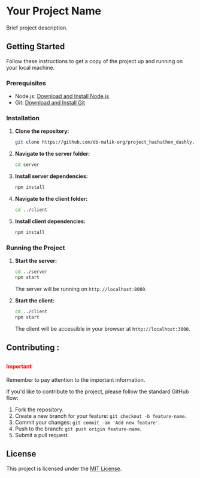 # Your Project Name

Brief project description.

## Getting Started

Follow these instructions to get a copy of the project up and running on your local machine.

### Prerequisites

- Node.js: [Download and Install Node.js](https://nodejs.org/)
- Git: [Download and Install Git](https://git-scm.com/)

### Installation

1. **Clone the repository:**

    ```bash
    git clone https://github.com/db-malik-org/project_hachathon_dashly.git
    ```

2. **Navigate to the server folder:**

    ```bash
    cd server
    ```

3. **Install server dependencies:**

    ```bash
    npm install
    ```

4. **Navigate to the client folder:**

    ```bash
    cd ../client
    ```

5. **Install client dependencies:**

    ```bash
    npm install
    ```

### Running the Project

1. **Start the server:**

    ```bash
    cd ../server
    npm start
    ```

    The server will be running on `http://localhost:8080`.

2. **Start the client:**

    ```bash
    cd ../client
    npm start
    ```

    The client will be accessible in your browser at `http://localhost:3000`.

## Contributing : 

## <h4 style="color: red">Important</h4>

Remember to pay attention to the important information.

If you'd like to contribute to the project, please follow the standard GitHub flow:

1. Fork the repository.
2. Create a new branch for your feature: `git checkout -b feature-name`.
3. Commit your changes: `git commit -am 'Add new feature'`.
4. Push to the branch: `git push origin feature-name`.
5. Submit a pull request.

## License

This project is licensed under the [MIT License](LICENSE).
